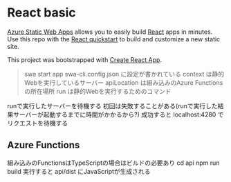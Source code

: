 # React basic

[Azure Static Web Apps](https://docs.microsoft.com/azure/static-web-apps/overview) allows you to easily build [React](https://reactjs.org/) apps in minutes. Use this repo with the [React quickstart](https://docs.microsoft.com/azure/static-web-apps/getting-started?tabs=react) to build and customize a new static site.

This project was bootstrapped with [Create React App](https://github.com/facebook/create-react-app).

> swa start app
swa-cli.config.json に設定が書かれている
context は静的Webを実行しているサーバー
apiLocation は組み込みのAzure Functions の所在場所
run は静的Webを実行するためのコマンド

runで実行したサーバーを待機する
初回は失敗することがある(runで実行した結果サーバーが起動するまでに時間がかかるから?)
成功すると localhost:4280 でリクエストを待機する


## Azure Functions
組み込みのFunctionsはTypeScriptの場合はビルドの必要あり
cd api
npm run build
実行すると api/dist にJavaScriptが生成される
